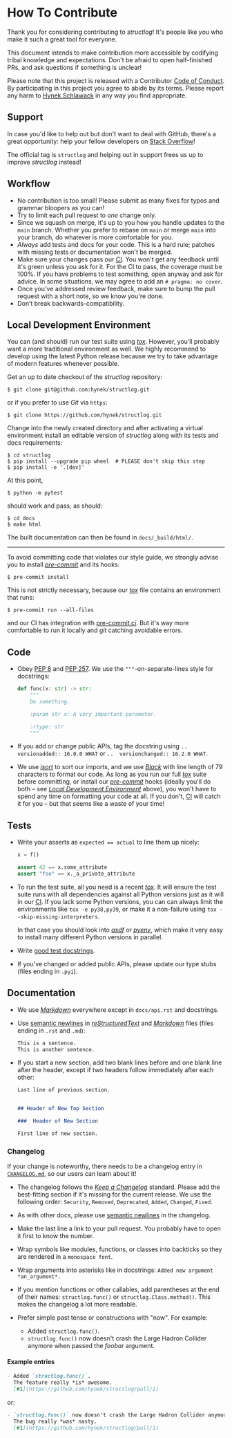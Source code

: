 # How To Contribute

Thank you for considering contributing to *structlog*!
It's people like *you* who make it such a great tool for everyone.

This document intends to make contribution more accessible by codifying tribal knowledge and expectations.
Don't be afraid to open half-finished PRs, and ask questions if something is unclear!

Please note that this project is released with a Contributor [Code of Conduct](https://github.com/hynek/structlog/blob/main/.github/CODE_OF_CONDUCT.md).
By participating in this project you agree to abide by its terms.
Please report any harm to [Hynek Schlawack] in any way you find appropriate.


## Support

In case you'd like to help out but don't want to deal with GitHub, there's a great opportunity:
help your fellow developers on [Stack Overflow](https://stackoverflow.com/questions/tagged/structlog)!

The official tag is `structlog` and helping out in support frees us up to improve *structlog* instead!


## Workflow

- No contribution is too small!
  Please submit as many fixes for typos and grammar bloopers as you can!
- Try to limit each pull request to *one* change only.
- Since we squash on merge, it's up to you how you handle updates to the `main` branch.
  Whether you prefer to rebase on `main` or merge `main` into your branch, do whatever is more comfortable for you.
- *Always* add tests and docs for your code.
  This is a hard rule; patches with missing tests or documentation won't be merged.
- Make sure your changes pass our [CI].
  You won't get any feedback until it's green unless you ask for it.
  For the CI to pass, the coverage must be 100%.
  If you have problems to test something, open anyway and ask for advice.
  In some situations, we may agree to add an `# pragma: no cover`.
- Once you've addressed review feedback, make sure to bump the pull request with a short note, so we know you're done.
- Don’t break backwards-compatibility.


## Local Development Environment

You can (and should) run our test suite using [*tox*].
However, you’ll probably want a more traditional environment as well.
We highly recommend to develop using the latest Python release because we try to take advantage of modern features whenever possible.

Get an up to date checkout of the *structlog* repository:

```console
$ git clone git@github.com:hynek/structlog.git
```

or if you prefer to use *Git* via `https`:

```console
$ git clone https://github.com/hynek/structlog.git
```

Change into the newly created directory and after activating a virtual environment install an editable version of *structlog* along with its tests and docs requirements:

```console
$ cd structlog
$ pip install --upgrade pip wheel  # PLEASE don't skip this step
$ pip install -e '.[dev]'
```

At this point,

```console
$ python -m pytest
```

should work and pass, as should:

```console
$ cd docs
$ make html
```

The built documentation can then be found in `docs/_build/html/`.

---

To avoid committing code that violates our style guide, we strongly advise you to install [*pre-commit*] and its hooks:

```console
$ pre-commit install
```

This is not strictly necessary, because our [*tox*] file contains an environment that runs:

```console
$ pre-commit run --all-files
```

and our CI has integration with [pre-commit.ci](https://pre-commit.ci).
But it's way more comfortable to run it locally and *git* catching avoidable errors.


## Code

- Obey [PEP 8](https://www.python.org/dev/peps/pep-0008/) and [PEP 257](https://www.python.org/dev/peps/pep-0257/).
  We use the `"""`-on-separate-lines style for docstrings:

  ```python
  def func(x: str) -> str:
      """
      Do something.

      :param str x: A very important parameter.

      :rtype: str
      """
  ```
- If you add or change public APIs, tag the docstring using `..  versionadded:: 16.0.0 WHAT` or `..  versionchanged:: 16.2.0 WHAT`.
- We use [*isort*](https://github.com/PyCQA/isort) to sort our imports, and we use [*Black*](https://github.com/psf/black) with line length of 79 characters to format our code.
  As long as you run our full [*tox*] suite before committing, or install our [*pre-commit*] hooks (ideally you'll do both – see [*Local Development Environment*](#local-development-environment) above), you won't have to spend any time on formatting your code at all.
  If you don't, [CI] will catch it for you – but that seems like a waste of your time!


## Tests

- Write your asserts as `expected == actual` to line them up nicely:

  ```python
  x = f()

  assert 42 == x.some_attribute
  assert "foo" == x._a_private_attribute
  ```

- To run the test suite, all you need is a recent [*tox*].
  It will ensure the test suite runs with all dependencies against all Python versions just as it will in our [CI].
  If you lack some Python versions, you can can always limit the environments like `tox -e py38,py39`, or make it a non-failure using `tox --skip-missing-interpreters`.

  In that case you should look into [*asdf*](https://asdf-vm.com) or [*pyenv*](https://github.com/pyenv/pyenv), which make it very easy to install many different Python versions in parallel.
- Write [good test docstrings](https://jml.io/pages/test-docstrings.html).
- If you've changed or added public APIs, please update our type stubs (files ending in `.pyi`).


## Documentation

- We use [*Markdown*] everywhere except in `docs/api.rst` and docstrings.

- Use [semantic newlines] in [*reStructuredText*] and [*Markdown*] files (files ending in `.rst` and `.md`):

  ```markdown
  This is a sentence.
  This is another sentence.
  ```

- If you start a new section, add two blank lines before and one blank line after the header, except if two headers follow immediately after each other:

  ```markdown
  Last line of previous section.


  ## Header of New Top Section

  ###  Header of New Section

  First line of new section.
  ```


### Changelog

If your change is noteworthy, there needs to be a changelog entry in [`CHANGELOG.md`](https://github.com/hynek/structlog/blob/main/CHANGELOG.md), so our users can learn about it!

- The changelog follows the [*Keep a Changelog*](https://keepachangelog.com/en/1.0.0/) standard.
  Please add the best-fitting section if it's missing for the current release.
  We use the following order: `Security`, `Removed`, `Deprecated`, `Added`, `Changed`, `Fixed`.
- As with other docs, please use [semantic newlines] in the changelog.
- Make the last line a link to your pull request.
  You probably have to open it first to know the number.
- Wrap symbols like modules, functions, or classes into backticks so they are rendered in a `monospace font`.
- Wrap arguments into asterisks like in docstrings:
  `Added new argument *an_argument*.`
- If you mention functions or other callables, add parentheses at the end of their names:
  `structlog.func()` or `structlog.Class.method()`.
  This makes the changelog a lot more readable.
- Prefer simple past tense or constructions with "now".
  For example:

  * Added `structlog.func()`.
  * `structlog.func()` now doesn't crash the Large Hadron Collider anymore when passed the *foobar* argument.


#### Example entries

```markdown
- Added `structlog.func()`.
  The feature really *is* awesome.
  [#1](https://github.com/hynek/structlog/pull/1)
```

or:

```markdown
- `structlog.func()` now doesn't crash the Large Hadron Collider anymore when passed the *foobar* argument.
  The bug really *was* nasty.
  [#1](https://github.com/hynek/structlog/pull/1)
```


[CI]: https://github.com/hynek/structlog/actions
[Hynek Schlawack]: https://hynek.me/about/
[*pre-commit*]: https://pre-commit.com/
[*tox*]: https://tox.wiki/
[semantic newlines]: https://rhodesmill.org/brandon/2012/one-sentence-per-line/
[*reStructuredText*]: https://www.sphinx-doc.org/en/stable/usage/restructuredtext/basics.html
[*Markdown*]: https://docs.github.com/en/get-started/writing-on-github/getting-started-with-writing-and-formatting-on-github/basic-writing-and-formatting-syntax
